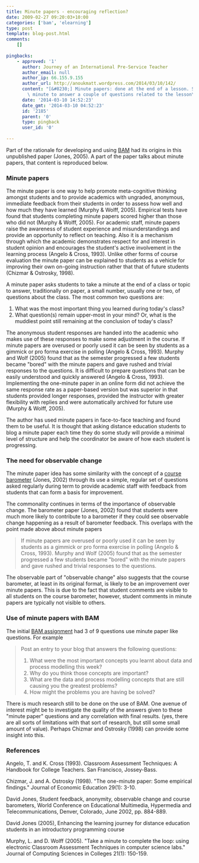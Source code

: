 ```yaml
---
title: Minute papers - encouraging reflection?
date: 2009-02-27 09:20:03+10:00
categories: ['bam', 'elearning']
type: post
template: blog-post.html
comments:
    []
    
pingbacks:
    - approved: '1'
      author: Journey of an International Pre-Service Teacher
      author_email: null
      author_ip: 66.155.9.155
      author_url: http://anoukmatt.wordpress.com/2014/03/10/142/
      content: "[&#8230;] Minute papers: done at the end of a lesson. Students take a\
        \ minute to answer a couple of questions related to the lesson\_ [&#8230;]"
      date: '2014-03-10 14:52:23'
      date_gmt: '2014-03-10 04:52:23'
      id: '2185'
      parent: '0'
      type: pingback
      user_id: '0'
    
---
```

Part of the rationale for developing and using [BAM](/blog2/research/bam-blog-aggregation-management/) had its origins in this unpublished paper (Jones, 2005). A part of the paper talks about minute papers, that content is reproduced below.

### Minute papers

The minute paper is one way to help promote meta-cognitive thinking amongst students and to provide academics with ungraded, anonymous, immediate feedback from their students in order to assess how well and how much they have learned (Murphy & Wolff, 2005). Empirical tests have found that students completing minute papers scored higher than those who did not (Murphy & Wolff, 2005). For academic staff, minute papers raise the awareness of student experience and misunderstandings and provide an opportunity to reflect on teaching. Also it is a mechanism through which the academic demonstrates respect for and interest in student opinion and encourages the student's active involvement in the learning process (Angelo & Cross, 1993). Unlike other forms of course evaluation the minute paper can be explained to students as a vehicle for improving their own on-going instruction rather that that of future students (Chizmar & Ostrosky, 1998).

A minute paper asks students to take a minute at the end of a class or topic to answer, traditionally on paper, a small number, usually one or two, of questions about the class. The most common two questions are:

1. What was the most important thing you learned during today's class?
2. What question(s) remain upper-most in your mind? Or, what is the muddiest point still remaining at the conclusion of today's class?

The anonymous student responses are handed into the academic who makes use of these responses to make some adjustment in the course. If minute papers are overused or poorly used it can be seen by students as a gimmick or pro forma exercise in polling (Angelo & Cross, 1993). Murphy and Wolf (2005) found that as the semester progressed a few students became "bored" with the minute papers and gave rushed and trivial responses to the questions. It is difficult to prepare questions that can be easily understood and quickly answered (Angelo & Cross, 1993). Implementing the one-minute paper in an online form did not achieve the same response rate as a paper-based version but was superior in that students provided longer responses, provided the instructor with greater flexibility with replies and were automatically archived for future use (Murphy & Wolff, 2005).

The author has used minute papers in face-to-face teaching and found them to be useful. It is thought that asking distance education students to blog a minute paper each time they do some study will provide a minimal level of structure and help the coordinator be aware of how each student is progressing.

### The need for observable change

The minute paper idea has some similarity with the concept of a [course barometer](https://djon.es/Publications/barometer_2.pdf) (Jones, 2002) through its use a simple, regular set of questions asked regularly during term to provide academic staff with feedback from students that can form a basis for improvement.

The commonality continues in terms of the importance of observable change. The barometer paper (Jones, 2002) found that students were much more likely to contribute to a barometer if they could see observable change happening as a result of barometer feedback. This overlaps with the point made above about minute papers

> If minute papers are overused or poorly used it can be seen by students as a gimmick or pro forma exercise in polling (Angelo & Cross, 1993). Murphy and Wolf (2005) found that as the semester progressed a few students became "bored" with the minute papers and gave rushed and trivial responses to the questions.

The observable part of "observable change" also suggests that the course barometer, at least in its original format, is likely to be an improvement over minute papers. This is due to the fact that student comments are visible to all students on the course barometer, however, student comments in minute papers are typically not visible to others.

### Use of minute papers with BAM

The initial [BAM assignment](http://webfuse.cqu.edu.au/Courses/2006/T2/COIS20025/Assessment/Item_3/) had 3 of 9 questions use minute paper like questions. For example

> Post an entry to your blog that answers the following questions:
> 
> 1. What were the most important concepts you learnt about data and process modelling this week?
> 2. Why do you think those concepts are important?
> 3. What are the data and process modelling concepts that are still causing you the greatest problems?
> 4. How might the problems you are having be solved?

There is much research still to be done on the use of BAM. One avenue of interest might be to investigate the quality of the answers given to these "minute paper" questions and any correlation with final results. (yes, there are all sorts of limitations with that sort of research, but still some small amount of value). Perhaps Chizmar and Ostrosky (1998) can provide some insight into this.

### References

Angelo, T. and K. Cross (1993). Classroom Assessment Techniques: A Handbook for College Teachers. San Francisco, Jossey-Bass.

Chizmar, J. and A. Ostrosky (1998). "The one-minute paper: Some empirical findings." Journal of Economic Education 29(1): 3-10.

David Jones, Student feedback, anonymity, observable change and course barometers, World Conference on Educational Multimedia, Hypermedia and Telecommunications, Denver, Colorado, June 2002, pp. 884-889.

David Jones (2005), Enhancing the learning journey for distance education students in an introductory programming course

Murphy, L. and D. Wolff (2005). "Take a minute to complete the loop: using electronic Classroom Assessment Techniques in computer science labs." Journal of Computing Sciences in Colleges 21(1): 150-159.